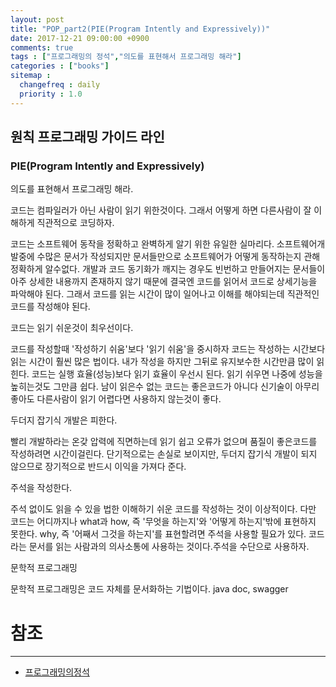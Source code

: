 ```yaml
---
layout: post
title: "POP_part2(PIE(Program Intently and Expressively))"
date: 2017-12-21 09:00:00 +0900
comments: true
tags : ["프로그래밍의 정석","의도를 표현해서 프로그래밍 해라"]
categories : ["books"]
sitemap :
  changefreq : daily
  priority : 1.0
---
```


## 원칙 프로그래밍 가이드 라인

### PIE(Program Intently and Expressively)

의도를 표현해서 프로그래밍 해라.

코드는 컴파일러가 아닌 사람이 읽기 위한것이다. 그래서 어떻게 하면 다른사람이 잘 이해하게 직관적으로 코딩하자.

코드는 소프트웨어 동작을 정확하고 완벽하게 알기 위한 유일한 실마리다.
소프트웨어개발중에 수많은 문서가 작성되지만 문서들만으로 소프트웨어가 어떻게 동작하는지 관해 정확하게 알수없다.
개발과 코드 동기화가 깨지는 경우도 빈번하고 만들어지는 문서들이 아주 상세한 내용까지 존재하지 않기 때문에 
결국엔 코드를 읽어서 코드로 상세기능을 파악해야 된다. 그래서 코드를 읽는 시간이 많이 일어나고 이해를 해야되는데 
직관적인 코드를 작성해야 된다.

코드는 읽기 쉬운것이 최우선이다.

코드를 작성할때 '작성하기 쉬움'보다 '읽기 쉬움'을 중시하자
코드는 작성하는 시간보다 읽는 시간이 훨씬 많은 법이다. 내가 작성을 하지만 그뒤로 유지보수한 시간만큼 많이 읽힌다.
코드는 실행 효율(성능)보다 읽기 효율이 우선시 된다. 읽기 쉬우면 나중에 성능을 높히는것도 그만큼 쉽다.
남이 읽은수 없는 코드는 좋은코드가 아니다 신기술이 아무리 좋아도 다른사람이 읽기 어렵다면 사용하지 않는것이 좋다.

두더지 잡기식 개발은 피한다.

빨리 개발하라는 온갖 압력에 직면하는데 읽기 쉽고 오류가 없으며 품질이 좋은코드를 작성하려면 시간이걸린다.
단기적으로는 손실로 보이지만, 두더지 잡기식 개발이 되지 않으므로 장기적으로 반드시 이익을 가져다 준다.

주석을 작성한다.

주석 없이도 읽을 수 있을 법한 이해하기 쉬운 코드를 작성하는 것이 이상적이다.
다만 코드는 어디까지나 what과 how, 즉 '무엇을 하는지'와 '어떻게 하는지'밖에 표현하지 못한다.
why, 즉 '어째서 그것을 하는지'를 표현할려면 주석을 사용할 필요가 있다.
코드라는 문서를 읽는 사람과의 의사소통에 사용하는 것이다.주석을 수단으로 사용하자.

문학적 프로그래밍

문학적 프로그래밍은 코드 자체를 문서화하는 기법이다.
java doc, swagger

# 참조 
-----
* [프로그래밍의정석](http://www.yes24.com/24/Goods/55254076?Acode=101)
